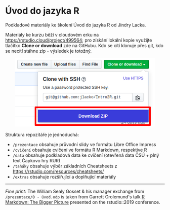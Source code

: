 # Úvod do jazyka R

Podkladové materiály ke školení Úvod do jazyka R od Jindry Lacka. 

Materiály ke kurzu běží v cloudovém erku na https://rstudio.cloud/project/499564; pro získání lokální kopie využijte tlačítko **Clone or download** zde na GitHubu. Kdo se cítí klonuje přes git, kdo se necítí stáhne zip - výsledek je totožný.

<p align="center">
  <img src="./extras/screenshot.png" alt="jak na stažení?"/>
</p>

Struktura repozitáře je jednoduchá:  

* `/prezentace` obsahuje průvodní slidy ve formátu Libre Office Impress
* `/cvičení` obsahuje cvičení ve formátu R Markdown, respektive R
* `/data` obsahuje podkladová data ke cvičení (otevřená data ČSÚ + plný text Čapkovo hry RUR)
* `/taháky` obsahuje výběr základních Cheatsheets z https://rstudio.com/resources/cheatsheets/
* `/extras` obsahuje rozšiřující a doplňující materiály

<hr>

*Fine print*: The William Sealy Gosset & his manager exchange from `/prezentace/0 - úvod.odp` is taken from Garrett Grolemund's talk [R Markdown: The Bigger Picture](https://github.com/garrettgman/rmarkdown-the-bigger-picture) presented on the rstudio::2019 conference.

